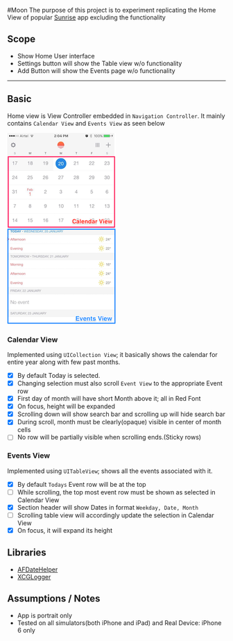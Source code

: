 #Moon
The purpose of this project is to experiment replicating the Home View of popular [Sunrise](https://itunes.apple.com/us/app/sunrise-calendar-outlook-app/id599114150?mt=8) app excluding the functionality

## Scope
* Show Home User interface
* Settings button will show the Table view w/o functionality
* Add Button will show the Events page w/o functionality

----
## Basic
Home view is View Controller embedded in `Navigation Controller`. 
It mainly contains `Calendar View` and `Events View` as seen below

![ProgressKit Banner](/Other/screenshot2.png)

### Calendar View
Implemented using `UICollection View`; it basically shows the calendar for entire year along with few past months.
- [x] By default Today is selected.
- [x] Changing selection must also scroll `Event View` to the appropriate Event row
- [x] First day of month will have short Month above it; all in Red Font
- [x] On focus, height will be expanded
- [x] Scrolling down will show search bar and scrolling up will hide search bar
- [x] During scroll, month must be clearly(opaque) visible in center of month cells
- [ ] No row will be partially visible when scrolling ends.(Sticky rows)

### Events View
Implemented using `UITableView`; shows all the events associated with it.
- [x] By default `Todays` Event row will be at the top
- [ ] While scrolling, the top most event row must be shown as selected in Calendar View
- [x] Section header will show Dates in format `Weekday, Date, Month`
- [ ] Scrolling table view will accordingly update the selection in Calendar View
- [x] On focus, it will expand its height

## Libraries
* [AFDateHelper](https://github.com/melvitax/AFDateHelper)
* [XCGLogger](https://github.com/DaveWoodCom/XCGLogger)

## Assumptions /  Notes
* App is portrait only
* Tested on all simulators(both iPhone and iPad) and Real Device: iPhone 6 only
